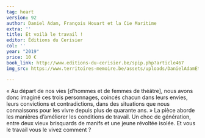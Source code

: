```yaml
---
tag: heart
version: 92
author: Daniel Adam, François Houart et la Cie Maritime
extra: ''
title: Et voilà le travail !
editor: Éditions du Cerisier
col: ''
year: "2019"
price: 10 €
book_link: http://www.editions-du-cerisier.be/spip.php?article467
img_src: https://www.territoires-memoire.be/assets/uploads/DanielAdamEtvoilaletravail.jpg

---
```

«&nbsp;Au départ de nos vies \[d’hommes et de femmes de théâtre\], nous avons donc imaginé ces trois personnages, coincés chacun dans leurs envies, leurs convictions et contradictions, dans des situations que nous connaissons pour les vivre depuis plus de quarante ans.&nbsp;» La pièce aborde les manières d’améliorer les conditions de travail. Un choc de génération, entre deux vieux brisquards de manifs et une jeune révoltée isolée. Et vous le travail vous le vivez comment ?